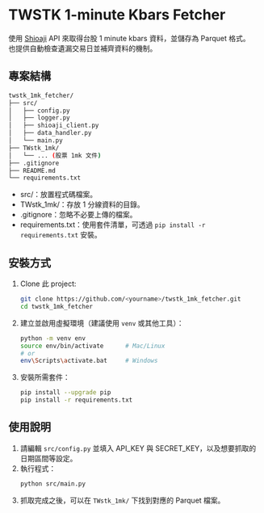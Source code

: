# TWSTK 1-minute Kbars Fetcher

使用 [Shioaji](https://sinotrade.github.io) API 來取得台股 1 minute kbars 資料，並儲存為 Parquet 格式。  
也提供自動檢查遺漏交易日並補齊資料的機制。

## 專案結構
```bash
twstk_1mk_fetcher/
├── src/
│   ├── config.py
│   ├── logger.py
│   ├── shioaji_client.py
│   ├── data_handler.py
│   └── main.py
├── TWstk_1mk/
│   └── ... (股票 1mk 文件)
├── .gitignore
├── README.md
└── requirements.txt
```
- src/：放置程式碼檔案。
- TWstk_1mk/：存放 1 分線資料的目錄。
- .gitignore：忽略不必要上傳的檔案。
- requirements.txt：使用套件清單，可透過 ``pip install -r requirements.txt`` 安裝。

## 安裝方式
1. Clone 此 project:
   ```bash
   git clone https://github.com/<yourname>/twstk_1mk_fetcher.git
   cd twstk_1mk_fetcher
   ```
2. 建立並啟用虛擬環境（建議使用 ``venv`` 或其他工具）：
   ```bash
   python -m venv env
   source env/bin/activate      # Mac/Linux
   # or
   env\Scripts\activate.bat     # Windows
   ```
4. 安裝所需套件：
   ```bash
   pip install --upgrade pip
   pip install -r requirements.txt
   ```

## 使用說明
1. 請編輯 ``src/config.py`` 並填入 API_KEY 與 SECRET_KEY，以及想要抓取的日期區間等設定。
2. 執行程式：
   ```bash
   python src/main.py
   ```
3. 抓取完成之後，可以在 ``TWstk_1mk/`` 下找到對應的 Parquet 檔案。
